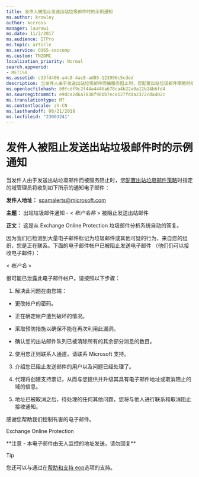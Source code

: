 ```yaml
---
title: 发件人被阻止发送出站垃圾邮件时的示例通知
ms.author: krowley
author: kccross
manager: laurawi
ms.date: 11/2/2017
ms.audience: ITPro
ms.topic: article
ms.service: O365-seccomp
ms.custom: TN2DMC
localization_priority: Normal
search.appverid:
- MET150
ms.assetid: c33fd406-a4c8-4ac8-ad85-123996c5cded
description: 当发件人由于发送出站垃圾邮件而被服务阻止时，您配置出站垃圾邮件策略时指定的域管理员将收到如下所示的通知电子邮件：
ms.openlocfilehash: b9fcdf9c2f44a4446a678ca4b22a0a12b24b6fd4
ms.sourcegitcommit: e9dca2d6a7838f98bb7eca127fdda2372cda402c
ms.translationtype: MT
ms.contentlocale: zh-CN
ms.lasthandoff: 08/21/2018
ms.locfileid: "23003241"
---
```

# <a name="sample-notification-when-a-sender-is-blocked-sending-outbound-spam"></a>发件人被阻止发送出站垃圾邮件时的示例通知

当发件人由于发送出站垃圾邮件而被服务阻止时，您[配置出站垃圾邮件策略](configure-the-outbound-spam-policy.md)时指定的域管理员将收到如下所示的通知电子邮件： 
  
 **发件人地址：** spamalerts@microsoft.com 
  
 **主题：** 出站垃圾邮件通知 - \<  *帐户名称*  \> 被阻止发送出站邮件 
  
 **正文：** 这是从 Exchange Online Protection 垃圾邮件分析系统自动的答复。 
  
因为我们已检测到大量电子邮件标记为垃圾邮件或其他可疑的行为，来自您的组织，您是正在联系。下面的电子邮件帐户已被阻止发送电子邮件 （他们仍可以接收电子邮件）：
  
\< *帐户名*  \> 
  
很可能已泄露此电子邮件帐户。请按照以下步骤：
  
1. 解决此问题在由您端：
    
  - 更改帐户的密码。
    
  - 正在确定帐户遭到破坏的情况。
    
  - 采取预防措施以确保不能在再次利用此漏洞。
    
  - 确认您的出站邮件队列已被清除所有的其余部分消息的数目。
    
2. 使用您正则联系人通道，请联系 Microsoft 支持。
    
3. 介绍您已阻止发送邮件的用户以及问题已经处理了。
    
4. 代理将创建支持票证，从而与您提供并升级其具有电子邮件地址或取消阻止的域的信息。
    
5. 地址已被取消之后，待处理的任何其他问题，您将与他人进行联系和取消阻止接收通知。
    
感谢您帮助我们控制有害的电子邮件。
  
Exchange Online Protection
  
\*\*注意 - 本电子邮件由无人监控的地址发送，请勿回复\*\*
  
> [!TIP]
> 您还可以与通过在[帮助和支持 eop](eop/help-and-support-for-eop.md)选项的支持。 
  

